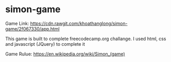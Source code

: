 # simon-game

Game Link: https://cdn.rawgit.com/khoathanglong/simon-game/2f067330/app.html

This game is built to complete freecodecamp.org challange. I used html, css and javascript (JQuery) to complete it

Game Rulue: https://en.wikipedia.org/wiki/Simon_(game)
